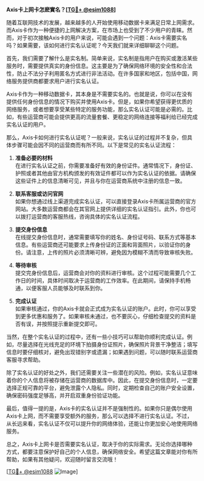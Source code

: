 **Axis卡上网卡怎麽實名？[[TG💪+ @esim1088](https://t.me/s/esim1088)]**

随着互联网技术的发展，越来越多的人开始使用移动数据卡来满足日常上网需求。而Axis卡作为一种便捷的上网解决方案，在市场上也受到了不少用户的青睐。然而，对于初次接触Axis卡的用户来说，可能会遇到一个问题：Axis卡需要实名吗？如果需要，该如何进行实名认证呢？今天我们就来详细聊聊这个问题。

首先，我们需要了解什么是实名制。简单来说，实名制是指用户在购买或激活某些服务时，需要提供真实的身份信息。这主要是为了确保网络环境的安全性和合法性，防止不法分子利用匿名方式进行非法活动。在许多国家和地区，包括中国，网络服务提供商都要求用户进行实名认证。

Axis卡作为一种移动数据卡，其本身是不需要实名的。也就是说，你可以在没有提供任何身份信息的情况下购买并使用Axis卡。但是，如果你希望获得更优质的网络服务，或者想要享受某些特定的服务功能，那么实名认证可能是必需的。比如，有些运营商可能会提供更高的流量套餐、更稳定的网络连接等福利给已经完成实名认证的用户。

那么，Axis卡如何进行实名认证呢？一般来说，实名认证的过程并不复杂，但具体步骤可能会因不同的运营商而有所不同。以下是常见的实名认证流程：

1. **准备必要的材料**  
   在进行实名认证之前，你需要准备好有效的身份证件。通常情况下，身份证、护照或者其他由官方机构颁发的有效证件都可以作为实名认证的依据。请确保这些证件上的信息清晰可见，并且与你在运营商系统中注册的信息一致。

2. **联系客服或访问官网**  
   如果你想通过线上渠道完成实名认证，可以直接登录Axis卡所属运营商的官方网站。大多数运营商都会在其官网上提供详细的实名认证指引。此外，你也可以拨打运营商的客服热线，咨询具体的实名认证流程。

3. **提交身份信息**  
   在线提交身份信息时，通常需要填写你的姓名、身份证号码、联系方式等基本信息。有些运营商还可能要求上传身份证的正面和背面照片，以验证你的身份。请注意，上传的照片必须清晰可辨，避免因为模糊不清而导致审核失败。

4. **等待审核**  
   提交完身份信息后，运营商会对你的资料进行审核。这个过程可能需要几个工作日的时间，具体时间取决于运营商的工作效率。在此期间，请保持手机畅通，以便客服人员能够及时联系到你。

5. **完成认证**  
   如果审核通过，你的Axis卡就会正式成为实名认证的账户。此时，你可以享受到更多优惠和服务了。如果审核未通过，也不要灰心，仔细检查提交的资料是否有误，并按照提示重新提交即可。

当然，在整个实名认证的过程中，还有一些小技巧可以帮助你顺利完成认证。例如，尽量选择在光线充足的环境下拍摄身份证照片，确保照片背景干净整洁；填写信息时要仔细核对，避免出现错别字或遗漏；如果遇到问题，可以随时联系运营商客服寻求帮助。

除了实名认证的好处之外，我们还需要关注一些潜在的风险。例如，实名认证意味着你的个人信息将被存储在运营商的数据库中。因此，在提交身份信息时，一定要选择正规可靠的平台，避免泄露个人隐私。同时，定期检查自己的账户安全设置，确保密码强度足够高，并开启双重身份验证功能。

最后，值得一提的是，Axis卡的实名认证并不是强制性的。如果你只是偶尔使用Axis卡上网，而不需要享受额外的服务，那么可以选择不进行实名认证。不过，从长远来看，实名认证不仅可以提升你的网络体验，还能让你更加安心地使用网络服务。

总之，Axis卡上网卡是否需要实名认证，取决于你的实际需求。无论你选择哪种方式，都要注意保护好自己的个人信息，确保网络安全。希望这篇文章能对你有所帮助，如果有其他疑问，欢迎随时留言交流哦！

[[TG💪+ @esim1088](https://t.me/s/esim1088) ![Image](https://i.postimg.cc/4NQfJmqS/Snipaste-2025-05-13-00-14-12.png)]